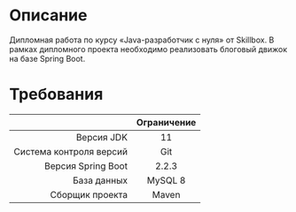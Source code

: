 # __Описание__

Дипломная работа по курсу «Java-разработчик c нуля» от Skillbox.
В рамках дипломного проекта необходимо реализовать блоговый движок на базе Spring Boot.

# __Требования__
|                         |         Ограничение         |
|------------------------:|:---------------------------:|
|              Версия JDK |             11              |
| Система контроля версий |             Git             |
|      Версия Spring Boot |            2.2.3            |
|             База данных |           MySQL 8           |
|         Сборщик проекта |            Maven            |
